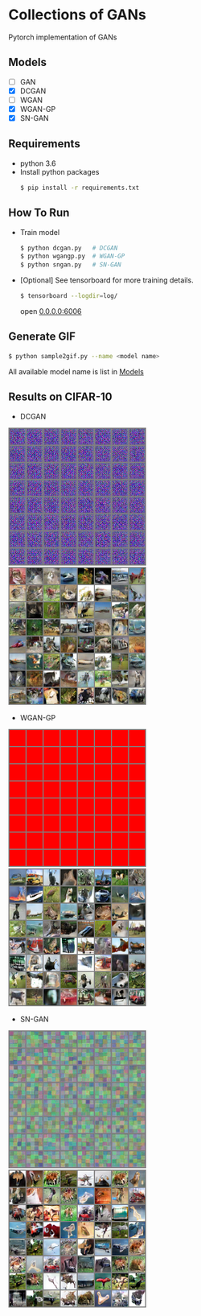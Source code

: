 # Collections of GANs

Pytorch implementation of GANs

## Models
- [ ] GAN
- [x] DCGAN
- [ ] WGAN
- [x] WGAN-GP
- [x] SN-GAN 

## Requirements
- python 3.6
- Install python packages
    ```bash
    $ pip install -r requirements.txt
    ```

## How To Run
- Train model
    ```bash
    $ python dcgan.py   # DCGAN
    $ python wgangp.py  # WGAN-GP
    $ python sngan.py   # SN-GAN
    ```
- [Optional] See tensorboard for more training details.
    ```bash
    $ tensorboard --logdir=log/
    ```
    open [0.0.0.0:6006](0.0.0.0:6006)

## Generate GIF
```bash
$ python sample2gif.py --name <model name>
```
All available model name is list in [Models](#Models)

## Results on CIFAR-10
- DCGAN

![](./results/DCGAN-CIFAR10.gif) ![](./results/DCGAN-CIFAR10.png)

- WGAN-GP

![](./results/WGAN-GP-CIFAR10.gif) ![](./results/WGAN-GP-CIFAR10.png)

- SN-GAN

![](./results/SN-GAN-CIFAR10.gif) ![](./results/SN-GAN-CIFAR10.png)